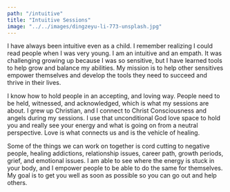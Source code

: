 ```yaml
---
path: "/intuitive"
title: "Intuitive Sessions"
image: "../../images/dingzeyu-li-773-unsplash.jpg"
---
```


I have always been intuitive even as a child. I remember realizing I could read people when I was very young. I am an intuitive and an empath. It was challenging growing up because I was so sensitive, but I have learned tools to help grow and balance my abilities. My mission is to help other sensitives empower themselves and develop the tools they need to succeed and thrive in their lives.

I know how to hold people in an accepting, and loving way. People need to be held, witnessed, and acknowledged, which is what my sessions are about. I grew up Christian, and I connect to Christ Consciousness and angels during my sessions. I use that unconditional God love space to hold you and really see your energy and what is going on from a neutral perspective. Love is what connects us and is the vehicle of healing.

Some of the things we can work on together is cord cutting to negative people, healing addictions, relationship issues, career path, growth periods, grief, and emotional issues. I am able to see where the energy is stuck in your body, and I empower people to be able to do the same for themselves. My goal is to get you well as soon as possible so you can go out and help others.
